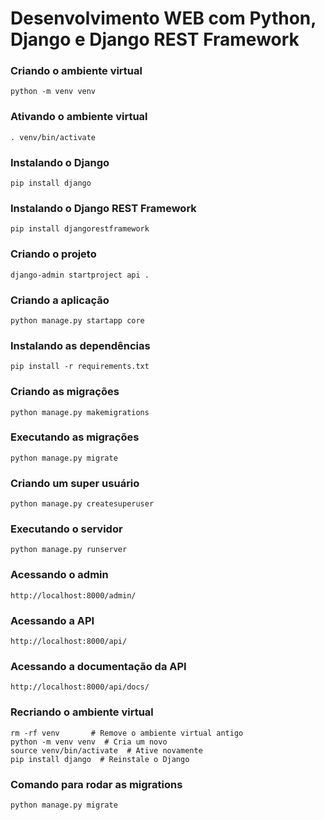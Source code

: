 # Desenvolvimento WEB com Python, Django e Django REST Framework

### Criando o ambiente virtual

```
python -m venv venv
```

### Ativando o ambiente virtual

```
. venv/bin/activate
```

### Instalando o Django

```
pip install django
```

### Instalando o Django REST Framework

```
pip install djangorestframework
```

### Criando o projeto

```
django-admin startproject api .
```

### Criando a aplicação

```
python manage.py startapp core
```

### Instalando as dependências

```
pip install -r requirements.txt
```

### Criando as migrações

```
python manage.py makemigrations
```

### Executando as migrações

```
python manage.py migrate
```

### Criando um super usuário

```
python manage.py createsuperuser
```

### Executando o servidor

```
python manage.py runserver
```

### Acessando o admin

```
http://localhost:8000/admin/
```

### Acessando a API

```
http://localhost:8000/api/
```

### Acessando a documentação da API

```
http://localhost:8000/api/docs/
```

### Recriando o ambiente virtual

```
rm -rf venv       # Remove o ambiente virtual antigo
python -m venv venv  # Cria um novo
source venv/bin/activate  # Ative novamente
pip install django  # Reinstale o Django
```

### Comando para rodar as migrations

```
python manage.py migrate
```
